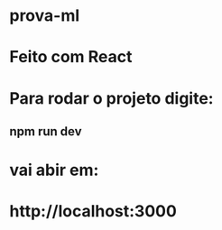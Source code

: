 # prova-ml
# Feito com React
# Para rodar o projeto digite:
## npm run dev

# vai abir em:
# http://localhost:3000
